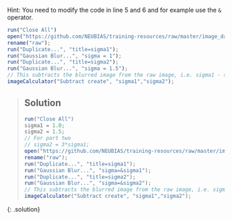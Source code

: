 Hint: You need to modify the code in line 5 and 6 and for example use the `&` operator.

```javascript
run("Close All")
open("https://github.com/NEUBIAS/training-resources/raw/master/image_data/xy_16bit__autophagosomes.tif");
rename("raw");
run("Duplicate...", "title=sigma1");
run("Gaussian Blur...", "sigma = 1");
run("Duplicate...", "title=sigma2");
run("Gaussian Blur...", "sigma = 1.5");
// This subtracts the blurred image from the raw image, i.e. sigma1 - sigma2
imageCalculator("Subtract create", "sigma1","sigma2");
```

> ## Solution
> ```javascript
> run("Close All")
> sigma1 = 1.0;
> sigma2 = 1.5;
> // For part two
> // sigma2 = 3*sigma1; 
> open("https://github.com/NEUBIAS/training-resources/raw/master/image_data/xy_16bit__autophagosomes.tif");
> rename("raw");
> run("Duplicate...", "title=sigma1");
> run("Gaussian Blur...", "sigma=&sigma1");
> run("Duplicate...", "title=sigma2");
> run("Gaussian Blur...", "sigma=&sigma2");
> // This subtracts the blurred image from the raw image, i.e. sigma1 - sigma2
> imageCalculator("Subtract create", "sigma1","sigma2");
> ```
{: .solution}

